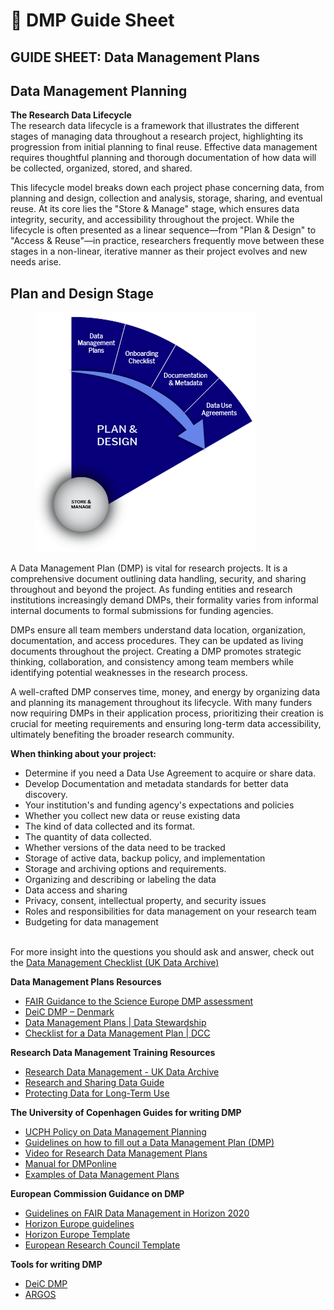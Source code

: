 # 🔴 DMP Guide Sheet

## **GUIDE SHEET: Data Management Plans**

## **Data Management Planning**

**The Research Data Lifecycle**\
The research data lifecycle is a framework that illustrates the different stages of managing data throughout a research project, highlighting its progression from initial planning to final reuse. Effective data management requires thoughtful planning and thorough documentation of how data will be collected, organized, stored, and shared.

This lifecycle model breaks down each project phase concerning data, from planning and design, collection and analysis, storage, sharing, and eventual reuse. At its core lies the "Store & Manage" stage, which ensures data integrity, security, and accessibility throughout the project. While the lifecycle is often presented as a linear sequence—from "Plan & Design" to "Access & Reuse"—in practice, researchers frequently move between these stages in a non-linear, iterative manner as their project evolves and new needs arise.

## **Plan and Design Stage**

<div data-full-width="true"><figure><img src="../../.gitbook/assets/1.png" alt=""><figcaption></figcaption></figure></div>

A Data Management Plan (DMP) is vital for research projects. It is a comprehensive document outlining data handling, security, and sharing throughout and beyond the project. As funding entities and research institutions increasingly demand DMPs, their formality varies from informal internal documents to formal submissions for funding agencies.

DMPs ensure all team members understand data location, organization, documentation, and access procedures. They can be updated as living documents throughout the project. Creating a DMP promotes strategic thinking, collaboration, and consistency among team members while identifying potential weaknesses in the research process.

A well-crafted DMP conserves time, money, and energy by organizing data and planning its management throughout its lifecycle. With many funders now requiring DMPs in their application process, prioritizing their creation is crucial for meeting requirements and ensuring long-term data accessibility, ultimately benefiting the broader research community.

**When thinking about your project:**

* Determine if you need a Data Use Agreement to acquire or share data.
* Develop Documentation and metadata standards for better data discovery.
* Your institution's and funding agency's expectations and policies
* Whether you collect new data or reuse existing data
* The kind of data collected and its format.
* The quantity of data collected.
* Whether versions of the data need to be tracked
* Storage of active data, backup policy, and implementation
* Storage and archiving options and requirements.
* Organizing and describing or labeling the data
* Data access and sharing
* Privacy, consent, intellectual property, and security issues
* Roles and responsibilities for data management on your research team
* Budgeting for data management

\
For more insight into the questions you should ask and answer, check out the [Data Management Checklist (UK Data Archive)](https://bit.ly/3y93BTV)

**Data Management Plans Resources**

* [FAIR Guidance to the Science Europe DMP assessment](https://bit.ly/3HbRMz7)
* [DeiC DMP – Denmark](https://bit.ly/3NZTia4)
* [Data Management Plans | Data Stewardship](https://bit.ly/3b56r3a)
* [Checklist for a Data Management Plan | DCC](https://bit.ly/3NYUkmM)

**Research Data Management Training Resources**

* [Research Data Management - UK Data Archive](https://bit.ly/3xVW3Un)
* [Research and Sharing Data Guide](https://bit.ly/3O1Il7W)
* [Protecting Data for Long-Term Use](https://bit.ly/3QoE6Vs)

**The University of Copenhagen Guides for writing DMP**

* [UCPH Policy on Data Management Planning](https://kunet.ku.dk/work-areas/research/data/Documents/UCPHPolicyforResearchDataManagement2022-EN.pdf)
* [Guidelines on how to fill out a Data Management Plan (DMP)](https://kunet.ku.dk/work-areas/research/data/data-management-plans/Pages/default.aspx)
* [Video for Research Data Management Plans](https://kunet.ku.dk/work-areas/research/data/data-management-plans/Pages/default.aspx)
* [Manual for DMPonline](https://kunet.ku.dk/work-areas/research/data/data-management-plans/Documents/DMPonline%20-%20UCPH%20manual.pdf)
* [Examples of Data Management Plans](https://kunet.ku.dk/work-areas/research/data/data-management-plans/Documents/DMPonline%20-%20UCPH%20manual.pdf)

**European Commission Guidance on DMP**

* [Guidelines on FAIR Data Management in Horizon 2020](https://ec.europa.eu/research/participants/data/ref/h2020/grants_manual/hi/oa_pilot/h2020-hi-oa-data-mgt_en.pdf)
* [Horizon Europe guidelines](https://kunet.ku.dk/work-areas/research/data/data-management-plans/Documents/Guidelines%20for%20Horizon%20Europe's%20data%20management%20plan%20template.pdf)
* [Horizon Europe Template](https://kunet.ku.dk/work-areas/research/data/data-management-plans/Documents/Horizon%20Europe%20DMP%20template.docx)
* [European Research Council Template](https://kunet.ku.dk/work-areas/research/data/data-management-plans/Documents/ERC-Data-Management-Plan.docx)

**Tools for writing DMP**

* [DeiC DMP](https://dmp.deic.dk/)
* [ARGOS](https://argos.openaire.eu/home)
